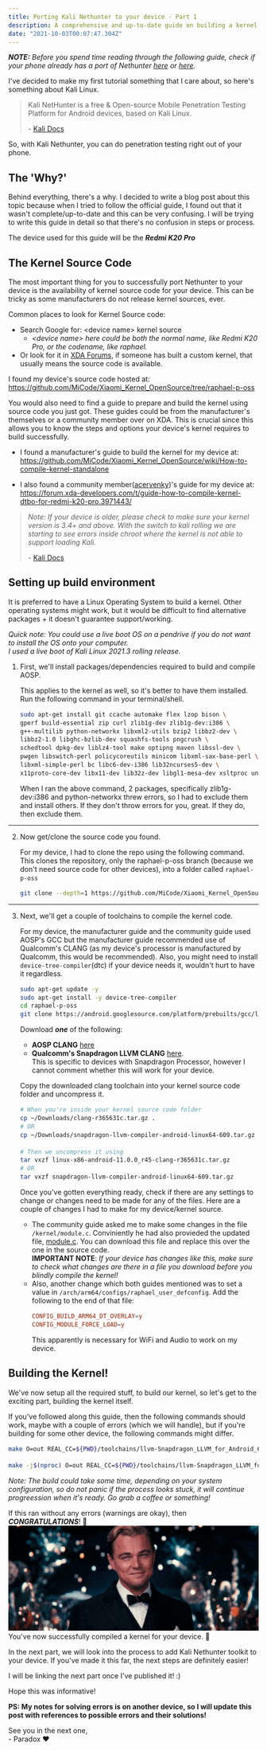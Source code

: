 ```yaml
---
title: Porting Kali Nethunter to your device - Part 1
description: A comprehensive and up-to-date guide on building a kernel and porting Kali Nethunter for any device.
date: "2021-10-03T00:07:47.304Z"
---
```


**_NOTE:_** _Before you spend time reading through the following guide, check if your phone already has a port of Nethunter [here](https://www.kali.org/get-kali/#kali-mobile) or [here](https://stats.nethunter.com/)._

I've decided to make my first tutorial something that I care about, so here's something about Kali Linux.

> Kali NetHunter is a free & Open-source Mobile Penetration Testing Platform for Android devices, based on Kali Linux.
>
> \- [Kali Docs](https://www.kali.org/docs/nethunter/)

So, with Kali Nethunter, you can do penetration testing right out of your phone.

## The 'Why?'

Behind everything, there's a why. I decided to write a blog post about this topic because when I tried to follow the official guide, I found out that it wasn't complete/up-to-date and this can be very confusing. I will be trying to write this guide in detail so that there's no confusion in steps or process.

The device used for this guide will be the **_Redmi K20 Pro_**

## The Kernel Source Code

The most important thing for you to successfully port Nethunter to your device is the availability of kernel source code for your device. This can be tricky as some manufacturers do not release kernel sources, ever.

Common places to look for Kernel Source code:

- Search Google for: <device name\> kernel source
  - _<device name\> here could be both the normal name, like Redmi K20 Pro, or the codename, like raphael._
- Or look for it in [XDA Forums](https://forum.xda-developers.com/), if someone has built a custom kernel, that usually means the source code is available.

I found my device's source code hosted at: https://github.com/MiCode/Xiaomi_Kernel_OpenSource/tree/raphael-p-oss

You would also need to find a guide to prepare and build the kernel using source code you just got. These guides could be from the manufacturer's themselves or a community member over on XDA. This is crucial since this allows you to know the steps and options your device's kernel requires to build successfully.

- I found a manufacturer's guide to build the kernel for my device at: https://github.com/MiCode/Xiaomi_Kernel_OpenSource/wiki/How-to-compile-kernel-standalone

- I also found a community member([acervenky](https://forum.xda-developers.com/m/acervenky.4561985/))'s guide for my device at: https://forum.xda-developers.com/t/guide-how-to-compile-kernel-dtbo-for-redmi-k20-pro.3971443/

> _Note: If your device is older, please check to make sure your kernel version is 3.4+ and above. With the switch to kali rolling we are starting to see errors inside chroot where the kernel is not able to support loading Kali._
>
> \- [Kali Docs](https://www.kali.org/docs/nethunter/porting-nethunter/)

## Setting up build environment

It is preferred to have a Linux Operating System to build a kernel. Other operating systems might work, but it would be difficult to find alternative packages + it doesn't guarantee support/working.

_Quick note: You could use a live boot OS on a pendrive if you do not want to install the OS onto your computer.<br /> I used a live boot of Kali Linux 2021.3 rolling release._

1.  First, we'll install packages/dependencies required to build and compile AOSP.

    This applies to the kernel as well, so it's better to have them installed. <br />Run the following command in your terminal/shell.

    ```bash
    sudo apt-get install git ccache automake flex lzop bison \
    gperf build-essential zip curl zlib1g-dev zlib1g-dev:i386 \
    g++-multilib python-networkx libxml2-utils bzip2 libbz2-dev \
    libbz2-1.0 libghc-bzlib-dev squashfs-tools pngcrush \
    schedtool dpkg-dev liblz4-tool make optipng maven libssl-dev \
    pwgen libswitch-perl policycoreutils minicom libxml-sax-base-perl \
    libxml-simple-perl bc libc6-dev-i386 lib32ncurses5-dev \
    x11proto-core-dev libx11-dev lib32z-dev libgl1-mesa-dev xsltproc unzip
    ```

    When I ran the above command, 2 packages, specifically zlib1g-dev:i386 and python-networkx threw errors, so I had to exclude them and install others. If they don't throw errors for you, great. If they do, then exclude them.

---

2.  Now get/clone the source code you found.

    For my device, I had to clone the repo using the following command. This clones the repository, only the raphael-p-oss branch (because we don't need source code for other devices), into a folder called `raphael-p-oss`

    ```bash
    git clone --depth=1 https://github.com/MiCode/Xiaomi_Kernel_OpenSource.git -b raphael-p-oss raphael-p-oss
    ```

---

3.  Next, we'll get a couple of toolchains to compile the kernel code.

    For my device, the manufacturer guide and the community guide used AOSP's GCC but the manufacturer guide recommended use of Qualcomm's CLANG (as my device's processor is manufactured by Qualcomm, this would be recommended). Also, you might need to install `device-tree-compiler`(dtc) if your device needs it, wouldn't hurt to have it regardless.

    ```bash
    sudo apt-get update -y
    sudo apt-get install -y device-tree-compiler
    cd raphael-p-oss
    git clone https://android.googlesource.com/platform/prebuilts/gcc/linux-x86/aarch64/aarch64-linux-android-4.9 toolchain
    ```

    Download **_one_** of the following:

    - **AOSP CLANG** [here](https://android.googlesource.com/platform/prebuilts/clang/host/linux-x86/+archive/android-11.0.0_r45/clang-r365631c.tar.gz)
    - **Qualcomm's Snapdragon LLVM CLANG** [here](https://developer.qualcomm.com/download/sdllvm/snapdragon-llvm-compiler-android-linux64-609.tar.gz).<br />
      This is specific to devices with Snapdragon Processor, however I cannot comment whether this will work for your device.

    Copy the downloaded clang toolchain into your kernel source code folder and uncompress it.

    ```bash
    # When you're inside your kernel source code folder
    cp ~/Downloads/clang-r365631c.tar.gz .
    # OR
    cp ~/Downloads/snapdragon-llvm-compiler-android-linux64-609.tar.gz .

    # Then we uncompress it using
    tar vxzf linux-x86-android-11.0.0_r45-clang-r365631c.tar.gz
    # OR
    tar vxzf snapdragon-llvm-compiler-android-linux64-609.tar.gz
    ```

    Once you've gotten everything ready, check if there are any settings to change or changes need to be made for any of the files.
    Here are a couple of changes I had to make for my device/kernel source.

    - The community guide asked me to make some changes in the file `/kernel/module.c`. Conviniently he had also provieded the updated file, [module.c](./module.c). You can download this file and replace this over the one in the source code.<br />
      **IMPORTANT NOTE**: _If your device has changes like this, make sure to check what changes are there in a file you download before you blindly compile the kernel!_
    - Also, another change which both guides mentioned was to set a value in `/arch/arm64/configs/raphael_user_defconfig`. Add the following to the end of that file:
      ```conf
      CONFIG_BUILD_ARM64_DT_OVERLAY=y
      CONFIG_MODULE_FORCE_LOAD=y
      ```
      This apparently is necessary for WiFi and Audio to work on my device.

## Building the Kernel!

We've now setup all the required stuff, to build our kernel, so let's get to the exciting part, building the kernel itself.

If you've followed along this guide, then the following commands should work, maybe with a couple of errors (which we will handle), but if you're building for some other device, the following commands might differ.

```bash
make O=out REAL_CC=${PWD}/toolchains/llvm-Snapdragon_LLVM_for_Android_6.0/prebuilt/linux-x86_64/bin/clang CLANG_TRIPLE=aarch64-linux-gnu- raphael_user_defconfig

make -j$(nproc) O=out REAL_CC=${PWD}/toolchains/llvm-Snapdragon_LLVM_for_Android_6.0/prebuilt/linux-x86_64/bin/clang CLANG_TRIPLE=aarch64-linux-gnu- 2>&1 | tee kernel.log
```

_Note: The build could take some time, depending on your system configuration, so do not panic if the process looks stuck, it will continue progreession when it's ready. Go grab a coffee or something!_

If this ran without any errors (warnings are okay), then **_CONGRATULATIONS_**! 🎉 <br />
<img src="../../assets/cheers.gif" alt="Congratulations" width="600"/><br />
You've now successfully compiled a kernel for your device. 📱

In the next part, we will look into the process to add Kali Nethunter toolkit to your device. If you've made it this far, the next steps are definitely easier!

I will be linking the next part once I've published it! :)

Hope this was informative!

**PS: My notes for solving errors is on another device, so I will update this post with references to possible errors and their solutions!**

See you in the next one,<br />
\- Paradox ❤️
